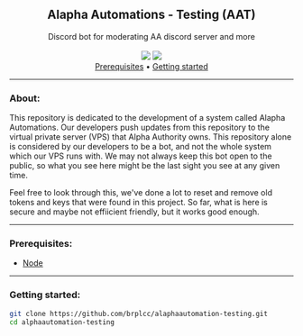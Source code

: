 <div align="center">
<h2>Alapha Automations - Testing (AAT)</h2>
Discord bot for moderating AA discord server and more
<br>
<br>
<img src="https://img.shields.io/github/last-commit/Scrippy/alaphaautomation-testing">
<img src="https://img.shields.io/github/languages/top/Scrippy/alaphaautomation-testing">
<br>
</div>

<div align="center">
<a href="#prerequisites">Prerequisites</a> •
<a href="#getting-started">Getting started</a>
</div>

---

### About:

This repository is dedicated to the development of a system called Alapha Automations. Our developers push updates from this repository to the virtual private server (VPS) that Alpha Authority owns. This repository alone is considered by our developers to be a bot, and not the whole system which our VPS runs with. We may not always keep this bot open to the public, so what you see here might be the last sight you see at any given time.

Feel free to look through this, we've done a lot to reset and remove old tokens and keys that were found in this project. So far, what is here is secure and maybe not effiicient friendly, but it works good enough.

---

### Prerequisites:

- <a href="https://nodejs.org/en/download">Node</a>

---

### Getting started:

```bash
git clone https://github.com/brplcc/alaphaautomation-testing.git
cd alphaautomation-testing
```
